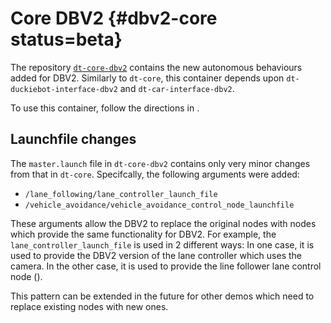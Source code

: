 # Core DBV2 {#dbv2-core status=beta}

The repository [`dt-core-dbv2`](https://github.com/duckietown/dt-core-dbv2) contains the new autonomous behaviours
added for DBV2. Similarly to `dt-core`, this container depends upon `dt-duckiebot-interface-dbv2` and
`dt-car-interface-dbv2`.

To use this container, follow the directions in [](#dbv2-demos).

## Launchfile changes

The `master.launch` file in `dt-core-dbv2` contains only very minor changes from that in `dt-core`. Specifcally,
the following arguments were added:

 - `/lane_following/lane_controller_launch_file`
 - `/vehicle_avoidance/vehicle_avoidance_control_node_launchfile`
 
These arguments allow the DBV2 to replace the original nodes with nodes which provide the same functionality
for DBV2. For example, the `lane_controller_launch_file` is used in 2 different ways: In one case, it is used
to provide the DBV2 version of the lane controller which uses the camera. In the other case, it is used to
provide the line follower lane control node ([](#dbv2-core-line-follower)).

This pattern can be extended in the future for other demos which need to replace existing nodes with new ones.
